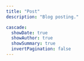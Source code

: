 ```yaml
---
title: "Post"
description: "Blog posting."

cascade:
  showDate: true
  showAuthor: true
  showSummary: true
  invertPagination: false
---
```

